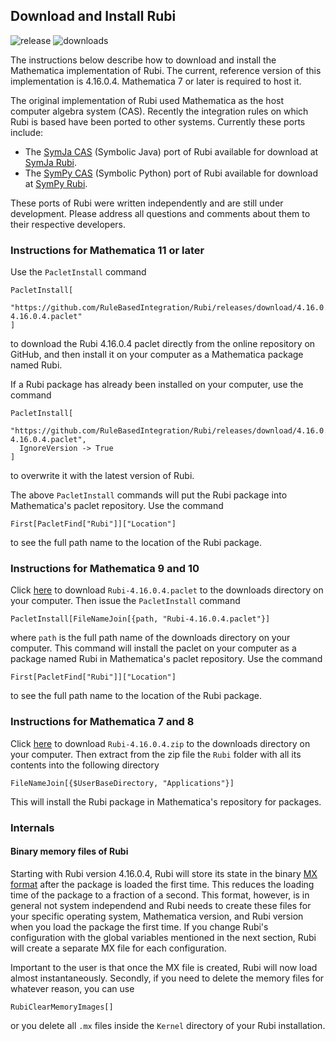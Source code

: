 ## Download and Install Rubi

![release](https://img.shields.io/github/release/rulebasedintegration/rubi.svg?longCache=true&style=for-the-badge) ![downloads](https://img.shields.io/github/downloads/rulebasedintegration/rubi/total.svg?longCache=true&style=for-the-badge)

The instructions below describe how to download and install the Mathematica implementation of Rubi.
The current, reference version of this implementation is 4.16.0.4.
Mathematica 7 or later is required to host it.

The original implementation of Rubi used Mathematica as the host computer algebra system (CAS).
Recently the integration rules on which Rubi is based have been ported to other systems.
Currently these ports include:

* The [SymJa CAS](???) (Symbolic Java) port of Rubi available for download at [SymJa Rubi](???).
* The [SymPy CAS](???) (Symbolic Python) port of Rubi available for download at [SymPy Rubi](???).

These ports of Rubi were written independently and are still under development.
Please address all questions and comments about them to their respective developers.


### Instructions for Mathematica 11 or later

Use the `PacletInstall` command
```mma
PacletInstall[
  "https://github.com/RuleBasedIntegration/Rubi/releases/download/4.16.0.4/Rubi-4.16.0.4.paclet"
]
```
to download the Rubi 4.16.0.4 paclet directly from the online repository on GitHub, and
then install it on your computer as a Mathematica package named Rubi.

If a Rubi package has already been installed on your computer, use the command
```mma
PacletInstall[
  "https://github.com/RuleBasedIntegration/Rubi/releases/download/4.16.0.4/Rubi-4.16.0.4.paclet",
  IgnoreVersion -> True
]
```
to overwrite it with the latest version of Rubi.

The above `PacletInstall` commands will put the Rubi package into Mathematica's paclet repository.
Use the command
```mma
First[PacletFind["Rubi"]]["Location"]
```
to see the full path name to the location of the Rubi package.


### Instructions for Mathematica 9 and 10

Click [here](https://github.com/RuleBasedIntegration/Rubi/releases/download/4.16.0.4/Rubi-4.16.0.4.paclet) 
to download `Rubi-4.16.0.4.paclet` to the downloads directory on your computer.
Then issue the `PacletInstall` command
```mma
PacletInstall[FileNameJoin[{path, "Rubi-4.16.0.4.paclet"}]
```
where `path` is the full path name of the downloads directory on your computer.
This command will install the paclet on your computer as a package named Rubi in Mathematica's paclet repository.
Use the command
```mma
First[PacletFind["Rubi"]]["Location"]
```
to see the full path name to the location of the Rubi package.


### Instructions for Mathematica 7 and 8

Click [here](https://github.com/RuleBasedIntegration/Rubi/releases/download/4.16.0.4/Rubi-4.16.0.4.zip)
to download `Rubi-4.16.0.4.zip` to the downloads directory on your computer.
Then extract from the zip file the `Rubi` folder with all its contents into the following directory
```mma
FileNameJoin[{$UserBaseDirectory, "Applications"}]
```
This will install the Rubi package in Mathematica's repository for packages. 


### Internals

#### Binary memory files of Rubi

Starting with Rubi version 4.16.0.4, Rubi will store its state in the binary [MX format](http://reference.wolfram.com/language/ref/format/MX.html) after the package is loaded the first time. This reduces the loading time of the package to a fraction of a second. This format, however, is in general not system independend and Rubi needs to create these files for your specific operating system, Mathematica version, and Rubi version when you load the package the first time. If you change Rubi's configuration with the global variables mentioned in the next section, Rubi will create a separate MX file for each configuration.

Important to the user is that once the MX file is created, Rubi will now load almost instantaneously. Secondly, if you need to delete the memory files for whatever reason, you can use

```mma
RubiClearMemoryImages[]
```

or you delete all `.mx` files inside the `Kernel` directory of your Rubi installation.

